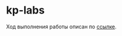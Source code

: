 # kp-labs
<script src="./bundle.js"></script>


Ход выполнения работы описан по [ссылке](https://docs.google.com/document/d/1Yy5XSlZMV_LCf__pFYZofkPC0Xr2Y02rM8E8vW8luzc/edit?usp=sharing).

